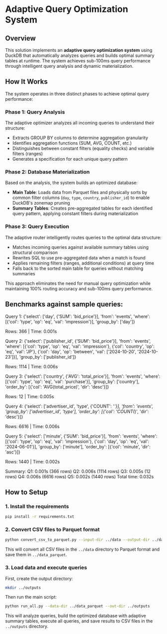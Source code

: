 # Adaptive Query Optimization System

## Overview

This solution implements an **adaptive query optimization system** using DuckDB that automatically analyzes queries and builds optimal summary tables at runtime. The system achieves sub-100ms query performance through intelligent query analysis and dynamic materialization.

## How It Works

The system operates in three distinct phases to achieve optimal query performance:

### Phase 1: Query Analysis
The adaptive optimizer analyzes all incoming queries to understand their structure:
- Extracts GROUP BY columns to determine aggregation granularity
- Identifies aggregation functions (SUM, AVG, COUNT, etc.)
- Distinguishes between constant filters (equality checks) and variable filters (ranges)
- Generates a specification for each unique query pattern

### Phase 2: Database Materialization
Based on the analysis, the system builds an optimized database:
- **Main Table**: Loads data from Parquet files and physically sorts by common filter columns (`day`, `type`, `country`, `publisher_id`) to enable DuckDB's zonemap pruning
- **Summary Tables**: Creates pre-aggregated tables for each identified query pattern, applying constant filters during materialization

### Phase 3: Query Execution
The adaptive router intelligently routes queries to the optimal data structure:
- Matches incoming queries against available summary tables using structural comparison
- Rewrites SQL to use pre-aggregated data when a match is found
- Applies remaining filters (ranges, additional conditions) at query time
- Falls back to the sorted main table for queries without matching summaries

This approach eliminates the need for manual query optimization while maintaining 100% routing accuracy and sub-100ms query performance.

## Benchmarks against sample queries:

Query 1:
{'select': ['day', {'SUM': 'bid_price'}], 'from': 'events', 'where': [{'col': 'type', 'op': 'eq', 'val': 'impression'}], 'group_by': ['day']}

Rows: 366 | Time: 0.001s

Query 2:
{'select': ['publisher_id', {'SUM': 'bid_price'}], 'from': 'events', 'where': [{'col': 'type', 'op': 'eq', 'val': 'impression'}, {'col': 'country', 'op': 'eq', 'val': 'JP'}, {'col': 'day', 'op': 'between', 'val': ['2024-10-20', '2024-10-23']}], 'group_by': ['publisher_id']}

Rows: 1114 | Time: 0.006s

Query 3:
{'select': ['country', {'AVG': 'total_price'}], 'from': 'events', 'where': [{'col': 'type', 'op': 'eq', 'val': 'purchase'}], 'group_by': ['country'], 'order_by': [{'col': 'AVG(total_price)', 'dir': 'desc'}]}

Rows: 12 | Time: 0.005s

Query 4:
{'select': ['advertiser_id', 'type', {'COUNT': '*'}], 'from': 'events', 'group_by': ['advertiser_id', 'type'], 'order_by': [{'col': 'COUNT(*)', 'dir': 'desc'}]}

Rows: 6616 | Time: 0.006s

Query 5:
{'select': ['minute', {'SUM': 'bid_price'}], 'from': 'events', 'where': [{'col': 'type', 'op': 'eq', 'val': 'impression'}, {'col': 'day', 'op': 'eq', 'val': '2024-06-01'}], 'group_by': ['minute'], 'order_by': [{'col': 'minute', 'dir': 'asc'}]}

Rows: 1440 | Time: 0.002s

Summary:
Q1: 0.001s (366 rows)
Q2: 0.006s (1114 rows)
Q3: 0.005s (12 rows)
Q4: 0.006s (6616 rows)
Q5: 0.002s (1440 rows)
Total time: 0.032s

## How to Setup

### 1. Install the requirements

```bash
pip install -r requirements.txt
```

### 2. Convert CSV files to Parquet format

```bash
python convert_csv_to_parquet.py --input-dir ../data --output-dir ../data_parquet
```

This will convert all CSV files in the `../data` directory to Parquet format and save them in `../data_parquet`.

### 3. Load data and execute queries

First, create the output directory:

```bash
mkdir ../outputs
```

Then run the main script:

```bash
python run_all.py --data-dir ../data_parquet --out-dir ../outputs
```

This will analyze queries, build the optimized database with adaptive summary tables, execute all queries, and save results to CSV files in the `../outputs` directory.
